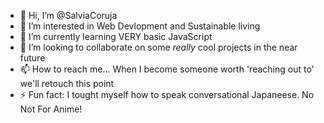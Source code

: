- 👋 Hi, I’m @SalviaCoruja
- 👀 I’m interested in Web Devlopment and Sustainable living
- 🌱 I’m currently learning VERY basic JavaScript
- 💞️ I’m looking to collaborate on some <em>really</em> cool projects in the near future
- 📫 How to reach me... When I become someone worth 'reaching out to' we'll retouch this point
- ⚡ Fun fact: I tought myself how to speak conversational Japaneese. No Not For Anime! 

<!---
SalviaCo/SalviaCo is a ✨ special ✨ repository because its `README.md` (this file) appears on your GitHub profile.
You can click the Preview link to take a look at your changes.
--->
